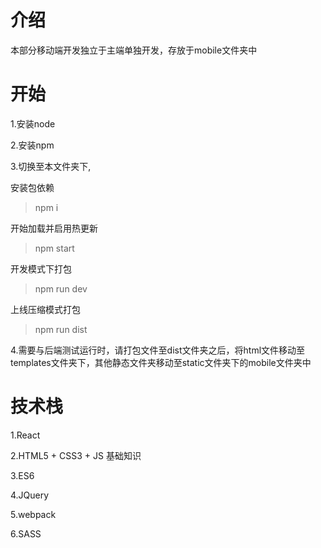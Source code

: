 # 介绍

本部分移动端开发独立于主端单独开发，存放于mobile文件夹中


# 开始
1.安装node

2.安装npm

3.切换至本文件夹下,

安装包依赖
> npm i

开始加载并启用热更新
> npm start

开发模式下打包
> npm run dev

上线压缩模式打包
> npm run dist


4.需要与后端测试运行时，请打包文件至dist文件夹之后，将html文件移动至templates文件夹下，其他静态文件夹移动至static文件夹下的mobile文件夹中


# 技术栈

1.React

2.HTML5 + CSS3 + JS 基础知识

3.ES6

4.JQuery

5.webpack

6.SASS

